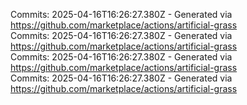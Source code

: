 Commits: 2025-04-16T16:26:27.380Z - Generated via https://github.com/marketplace/actions/artificial-grass
<br>
Commits: 2025-04-16T16:26:27.380Z - Generated via https://github.com/marketplace/actions/artificial-grass
<br>
Commits: 2025-04-16T16:26:27.380Z - Generated via https://github.com/marketplace/actions/artificial-grass
<br>
Commits: 2025-04-16T16:26:27.380Z - Generated via https://github.com/marketplace/actions/artificial-grass
<br>
